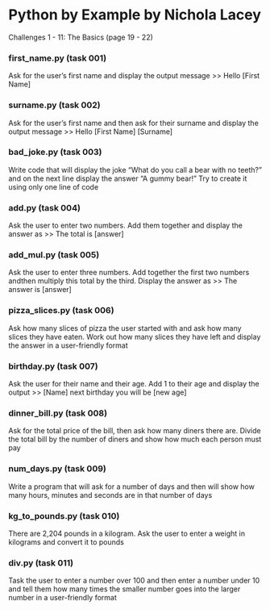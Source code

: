 # **Python by Example by Nichola Lacey**
Challenges 1 - 11: The Basics (page 19 - 22)


### **first_name.py (task 001)**
Ask for the user’s first name and display the output message >> Hello [First Name]

### **surname.py (task 002)**
Ask for the user’s first name and then ask for their surname and display the output message >> Hello [First Name] [Surname]

### **bad_joke.py (task 003)**
Write code that will display the joke “What do you call a bear with no teeth?” and on the next line display the answer “A gummy bear!” Try to create it using only one line of code

### **add.py (task 004)**
Ask the user to enter two numbers. Add them together and display the answer as >> The total is [answer]

### **add_mul.py (task 005)**
Ask the user to enter three numbers. Add together the first two numbers andthen multiply this total by the third. Display the answer as >> The answer is [answer]

### **pizza_slices.py (task 006)**
Ask how many slices of pizza the user started with and ask how many slices they have eaten. Work out how many slices they have left and display the answer in a user-friendly format

### **birthday.py (task 007)**
Ask the user for their name and their age. Add 1 to their age and display the output >> [Name] next birthday you will be [new age]

### **dinner_bill.py (task 008)**
Ask for the total price of the bill, then ask how many diners there are. Divide the total bill by the number of diners and show how much each person must pay

### **num_days.py (task 009)**
Write a program that will ask for a number of days and then will show how many hours, minutes and seconds are in that number of days

### **kg_to_pounds.py (task 010)**
There are 2,204 pounds in a kilogram. Ask the user to enter a weight in kilograms and convert it to pounds

### **div.py (task 011)**
Task the user to enter a number over 100 and then enter a number under 10 and tell them how many times the smaller number goes into the larger number in a user-friendly format
